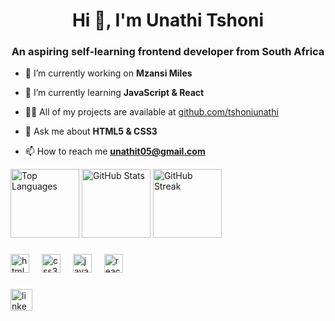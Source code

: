 <!--Level 1: Simple bio and stats-->

<h1 align="center">Hi 👋, I'm Unathi Tshoni</h1>
<h3 align="center">An aspiring self-learning frontend developer from South Africa</h3>

- 🔭 I’m currently working on **Mzansi Miles**

- 🌱 I’m currently learning **JavaScript & React**

- 👨‍💻 All of my projects are available at [github.com/tshoniunathi](github.com/tshoniunathi)

- 💬 Ask me about **HTML5 & CSS3**

- 📫 How to reach me **unathit05@gmail.com**

<div>
  <img src="https://github-readme-stats.vercel.app/api/top-langs?username=tshoniunathi&show_icons=true&locale=en&layout=compact" height="110" alt="Top Languages" />
  <img src="https://github-readme-stats.vercel.app/api?username=tshoniunathi&show_icons=true&locale=en" height="110" alt="GitHub Stats" />
  <img src="https://github-readme-streak-stats.herokuapp.com/?user=tshoniunathi" height="110" alt="GitHub Streak" />
</div>



###

<div align="left">
  <img src="https://cdn.jsdelivr.net/gh/devicons/devicon/icons/html5/html5-original.svg" height="30" alt="html5 logo"  />
  <img width="12" />
  <img src="https://cdn.jsdelivr.net/gh/devicons/devicon/icons/css3/css3-original.svg" height="30" alt="css3 logo"  />
  <img width="12" />
  <img src="https://cdn.jsdelivr.net/gh/devicons/devicon/icons/javascript/javascript-original.svg" height="30" alt="javascript logo"  />
  <img width="12" />
  <img src="https://cdn.jsdelivr.net/gh/devicons/devicon/icons/react/react-original.svg" height="30" alt="react logo"  />
  <img width="12" />
</div>

###

<div align="left">
  <!-- LinkedIn badge with working external link -->
  <a href="https://www.linkedin.com/in/unathi-a-tshoni/">
    <img src="https://img.shields.io/static/v1?message=LinkedIn&logo=linkedin&label=&color=0077B5&logoColor=white&labelColor=&style=for-the-badge" height="35" alt="linkedin logo" />
  </a>
</div>

###

